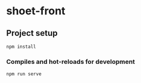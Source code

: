 # shoet-front

## Project setup

```
npm install
```

### Compiles and hot-reloads for development

```
npm run serve
```
